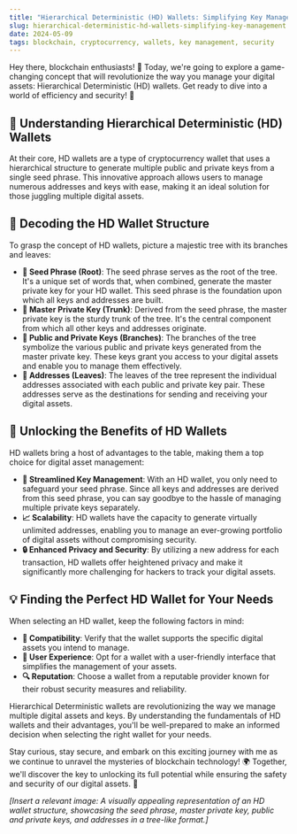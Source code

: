 ```yaml
---
title: "Hierarchical Deterministic (HD) Wallets: Simplifying Key Management"
slug: hierarchical-deterministic-hd-wallets-simplifying-key-management
date: 2024-05-09
tags: blockchain, cryptocurrency, wallets, key management, security
---
```


Hey there, blockchain enthusiasts! 🙌 Today, we're going to explore a game-changing concept that will revolutionize the way you manage your digital assets: Hierarchical Deterministic (HD) wallets. Get ready to dive into a world of efficiency and security! 🚀

## 🤔 Understanding Hierarchical Deterministic (HD) Wallets

At their core, HD wallets are a type of cryptocurrency wallet that uses a hierarchical structure to generate multiple public and private keys from a single seed phrase. This innovative approach allows users to manage numerous addresses and keys with ease, making it an ideal solution for those juggling multiple digital assets.

## 🌳 Decoding the HD Wallet Structure

To grasp the concept of HD wallets, picture a majestic tree with its branches and leaves:

- **🌱 Seed Phrase (Root)**: The seed phrase serves as the root of the tree. It's a unique set of words that, when combined, generate the master private key for your HD wallet. This seed phrase is the foundation upon which all keys and addresses are built.
- **🌳 Master Private Key (Trunk)**: Derived from the seed phrase, the master private key is the sturdy trunk of the tree. It's the central component from which all other keys and addresses originate.
- **🌿 Public and Private Keys (Branches)**: The branches of the tree symbolize the various public and private keys generated from the master private key. These keys grant you access to your digital assets and enable you to manage them effectively.
- **🍃 Addresses (Leaves)**: The leaves of the tree represent the individual addresses associated with each public and private key pair. These addresses serve as the destinations for sending and receiving your digital assets.

## 🔑 Unlocking the Benefits of HD Wallets

HD wallets bring a host of advantages to the table, making them a top choice for digital asset management:

- **🚀 Streamlined Key Management**: With an HD wallet, you only need to safeguard your seed phrase. Since all keys and addresses are derived from this seed phrase, you can say goodbye to the hassle of managing multiple private keys separately.
- **📈 Scalability**: HD wallets have the capacity to generate virtually unlimited addresses, enabling you to manage an ever-growing portfolio of digital assets without compromising security.
- **🔒 Enhanced Privacy and Security**: By utilizing a new address for each transaction, HD wallets offer heightened privacy and make it significantly more challenging for hackers to track your digital assets.

## 💡 Finding the Perfect HD Wallet for Your Needs

When selecting an HD wallet, keep the following factors in mind:

- **🎯 Compatibility**: Verify that the wallet supports the specific digital assets you intend to manage.
- **🧩 User Experience**: Opt for a wallet with a user-friendly interface that simplifies the management of your assets.
- **🔍 Reputation**: Choose a wallet from a reputable provider known for their robust security measures and reliability.

Hierarchical Deterministic wallets are revolutionizing the way we manage multiple digital assets and keys. By understanding the fundamentals of HD wallets and their advantages, you'll be well-prepared to make an informed decision when selecting the right wallet for your needs.

Stay curious, stay secure, and embark on this exciting journey with me as we continue to unravel the mysteries of blockchain technology! 🌍 Together, we'll discover the key to unlocking its full potential while ensuring the safety and security of our digital assets. 💪

*[Insert a relevant image: A visually appealing representation of an HD wallet structure, showcasing the seed phrase, master private key, public and private keys, and addresses in a tree-like format.]*
